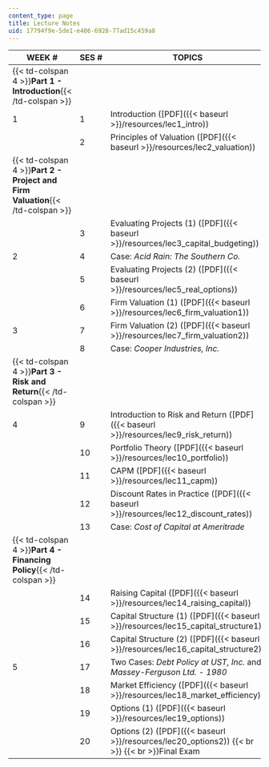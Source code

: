 ```yaml
---
content_type: page
title: Lecture Notes
uid: 17794f9e-5de1-e406-6928-77ad15c459a8
---
```


| WEEK # | SES # | TOPICS |
| --- | --- | --- |
| {{< td-colspan 4 >}}**Part 1 - Introduction**{{< /td-colspan >}} ||||
| 1 | 1 | Introduction ([PDF]({{< baseurl >}}/resources/lec1_intro)) |
| &nbsp; | 2 | Principles of Valuation ([PDF]({{< baseurl >}}/resources/lec2_valuation)) |
| {{< td-colspan 4 >}}**Part 2 - Project and Firm Valuation**{{< /td-colspan >}} ||||
| &nbsp; | 3 | Evaluating Projects (1) ([PDF]({{< baseurl >}}/resources/lec3_capital_budgeting)) |
| 2 | 4 | Case: _Acid Rain: The Southern Co._ |
| &nbsp; | 5 | Evaluating Projects (2) ([PDF]({{< baseurl >}}/resources/lec5_real_options)) |
| &nbsp; | 6 | Firm Valuation (1) ([PDF]({{< baseurl >}}/resources/lec6_firm_valuation1)) |
| 3 | 7 | Firm Valuation (2) ([PDF]({{< baseurl >}}/resources/lec7_firm_valuation2)) |
| &nbsp; | 8 | Case: _Cooper Industries, Inc._ |
| {{< td-colspan 4 >}}**Part 3 - Risk and Return**{{< /td-colspan >}} ||||
| 4 | 9 | Introduction to Risk and Return ([PDF]({{< baseurl >}}/resources/lec9_risk_return)) |
| &nbsp; | 10 | Portfolio Theory ([PDF]({{< baseurl >}}/resources/lec10_portfolio)) |
| &nbsp; | 11 | CAPM ([PDF]({{< baseurl >}}/resources/lec11_capm)) |
| &nbsp; | 12 | Discount Rates in Practice ([PDF]({{< baseurl >}}/resources/lec12_discount_rates)) |
| &nbsp; | 13 | Case: _Cost of Capital at Ameritrade_ |
| {{< td-colspan 4 >}}**Part 4 - Financing Policy**{{< /td-colspan >}} ||||
| &nbsp; | 14 | Raising Capital ([PDF]({{< baseurl >}}/resources/lec14_raising_capital)) |
| &nbsp; | 15 | Capital Structure (1) ([PDF]({{< baseurl >}}/resources/lec15_capital_structure1)) |
| &nbsp; | 16 | Capital Structure (2) ([PDF]({{< baseurl >}}/resources/lec16_capital_structure2)) |
| 5 | 17 | Two Cases: _Debt Policy at UST, Inc._ and _Massey-Ferguson Ltd. - 1980_ |
| &nbsp; | 18 | Market Efficiency ([PDF]({{< baseurl >}}/resources/lec18_market_efficiency)) |
| &nbsp; | 19 | Options (1) ([PDF]({{< baseurl >}}/resources/lec19_options)) |
| &nbsp; | 20 | Options (2) ([PDF]({{< baseurl >}}/resources/lec20_options2))  {{< br >}}  {{< br >}}Final Exam